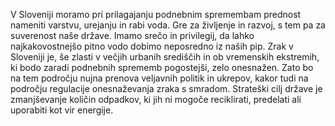 V Sloveniji moramo pri prilagajanju podnebnim spremembam prednost nameniti varstvu, urejanju in rabi voda. Gre za življenje in razvoj, s tem pa za suverenost naše države. Imamo srečo in privilegij, da lahko najkakovostnejšo pitno vodo dobimo neposredno iz naših pip. Zrak v Sloveniji je, še zlasti v večjih urbanih središčih in ob vremenskih ekstremih, ki bodo zaradi podnebnih sprememb pogostejši, zelo onesnažen. Zato bo na tem področju nujna prenova veljavnih politik in ukrepov, kakor tudi na področju regulacije onesnaževanja zraka s smradom. Strateški cilj države je zmanjševanje količin odpadkov, ki jih ni mogoče reciklirati, predelati ali uporabiti kot vir energije.
